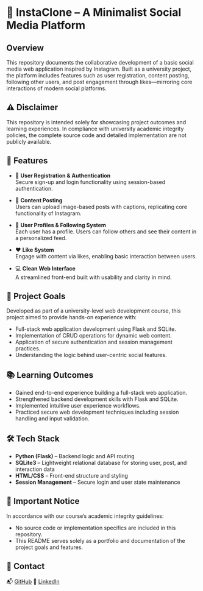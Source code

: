 # 📸 InstaClone – A Minimalist Social Media Platform

## Overview
This repository documents the collaborative development of a basic social media web application inspired by Instagram. Built as a university project, the platform includes features such as user registration, content posting, following other users, and post engagement through likes—mirroring core interactions of modern social platforms.

## ⚠️ Disclaimer
This repository is intended solely for showcasing project outcomes and learning experiences. In compliance with university academic integrity policies, the complete source code and detailed implementation are not publicly available.

## 🚀 Features
- 🔐 **User Registration & Authentication**  
  Secure sign-up and login functionality using session-based authentication.

- 📝 **Content Posting**  
  Users can upload image-based posts with captions, replicating core functionality of Instagram.

- 👥 **User Profiles & Following System**  
  Each user has a profile. Users can follow others and see their content in a personalized feed.

- ❤️ **Like System**  
  Engage with content via likes, enabling basic interaction between users.

- 💻 **Clean Web Interface**  
  A streamlined front-end built with usability and clarity in mind.

## 🎯 Project Goals
Developed as part of a university-level web development course, this project aimed to provide hands-on experience with:
- Full-stack web application development using Flask and SQLite.
- Implementation of CRUD operations for dynamic web content.
- Application of secure authentication and session management practices.
- Understanding the logic behind user-centric social features.

## 📚 Learning Outcomes
- Gained end-to-end experience building a full-stack web application.
- Strengthened backend development skills with Flask and SQLite.
- Implemented intuitive user experience workflows.
- Practiced secure web development techniques including session handling and input validation.

## 🛠️ Tech Stack
- **Python (Flask)** – Backend logic and API routing  
- **SQLite3** – Lightweight relational database for storing user, post, and interaction data  
- **HTML/CSS** – Front-end structure and styling  
- **Session Management** – Secure login and user state maintenance

## 📌 Important Notice
In accordance with our course’s academic integrity guidelines:
- No source code or implementation specifics are included in this repository.
- This README serves solely as a portfolio and documentation of the project goals and features.

## 🤝 Contact 
📬 [GitHub](https://github.com/RajveerShah5)
💼 [LinkedIn](https://www.linkedin.com/in/rajveershah/)

